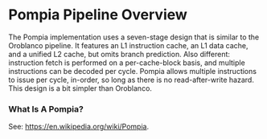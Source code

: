# Pompia Pipeline Overview

The Pompia implementation uses a seven-stage design that is similar to the
Oroblanco pipeline. It features an L1 instruction cache, an L1 data cache,
and a unified L2 cache, but omits branch prediction. Also different:
instruction fetch is performed on a per-cache-block basis, and multiple
instructions can be decoded per cycle. Pompia allows multiple instructions
to issue per cycle, in-order, so long as there is no read-after-write
hazard. This design is a bit simpler than Oroblanco.

### What Is A Pompia?

See: https://en.wikipedia.org/wiki/Pompia.